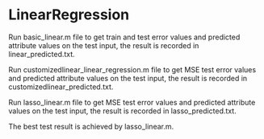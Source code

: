 # LinearRegression

Run basic_linear.m file to get train and test error values and predicted attribute values on the test input, the result is recorded in linear_predicted.txt.

Run customizedlinear_linear_regression.m file to get MSE test error values and predicted attribute values on the test input, the result is recorded in customizedlinear_predicted.txt. 

Run lasso_linear.m file to get MSE test error values and predicted attribute values on the test input, the result is recorded in lasso_predicted.txt. 

The best test result is achieved by lasso_linear.m.